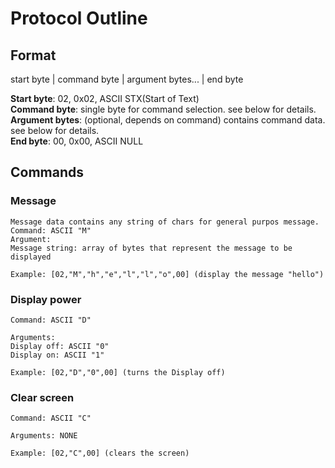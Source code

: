 # Protocol Outline

## Format  

start byte | command byte | argument bytes... | end byte  

**Start byte**: 02, 0x02, ASCII STX(Start of Text)  
**Command byte**: single byte for command selection. see below for details.  
**Argument bytes**: (optional, depends on command) contains command data. see below for details.  
**End byte**: 00, 0x00, ASCII NULL  
  
## Commands  

### Message  
    Message data contains any string of chars for general purpos message.
    Command: ASCII "M"
    Argument:
    Message string: array of bytes that represent the message to be displayed

    Example: [02,"M","h","e","l","l","o",00] (display the message "hello")  

### Display power  
    Command: ASCII "D"  

    Arguments:  
    Display off: ASCII "0"  
    Display on: ASCII "1"  

    Example: [02,"D","0",00] (turns the Display off)   

### Clear screen  
    Command: ASCII "C"  
    
    Arguments: NONE  

    Example: [02,"C",00] (clears the screen)